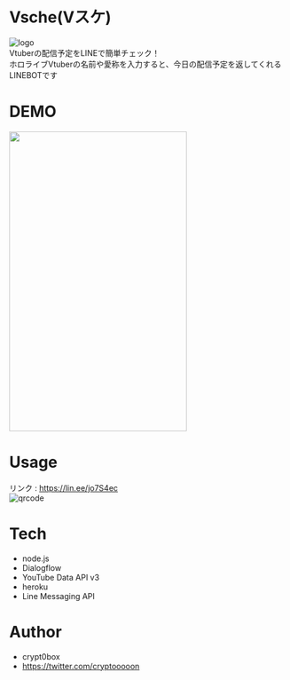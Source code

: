 # Vsche(Vスケ)
![logo](https://user-images.githubusercontent.com/50011163/113076347-cc025d00-9209-11eb-8249-a65e9cbc1884.png)<br>
Vtuberの配信予定をLINEで簡単チェック！<br>
ホロライブVtuberの名前や愛称を入力すると、今日の配信予定を返してくれるLINEBOTです<br>

# DEMO
<img src="https://user-images.githubusercontent.com/50011163/113249581-e3207800-92f9-11eb-8e05-19e3fe16894d.gif" width="320" height="540">

# Usage
リンク : https://lin.ee/jo7S4ec<br>
![qrcode](https://user-images.githubusercontent.com/50011163/113076227-8a71b200-9209-11eb-821e-3d968551588f.png)

# Tech
* node.js
* Dialogflow
* YouTube Data API v3
* heroku
* Line Messaging API

# Author
* crypt0box
* https://twitter.com/cryptooooon
